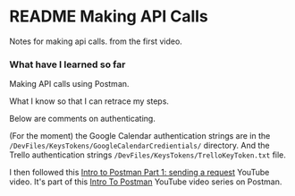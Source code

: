 # README Making API Calls

Notes for making api calls. from the first video.

### What have I learned so far
Making API calls using Postman.

What I know so that I can retrace my steps.

Below are comments on authenticating.

(For the moment) the Google Calendar authentication strings are in the  `/DevFiles/KeysTokens/GoogleCalendarCredientials/` directory. And the Trello authentication strings `/DevFiles/KeysTokens/TrelloKeyToken.txt` file.

I then followed this [Intro to Postman Part 1: sending a request](https://www.youtube.com/watch?v=7E60ZttwIpY&list=PLM-7VG-sgbtAgGq_pef5y_ruIUBPpUgNJ&index=1) YouTube video. It's part of this [Intro To Postman](https://www.youtube.com/playlist?list=PLM-7VG-sgbtAgGq_pef5y_ruIUBPpUgNJ) YouTube video series on Postman.